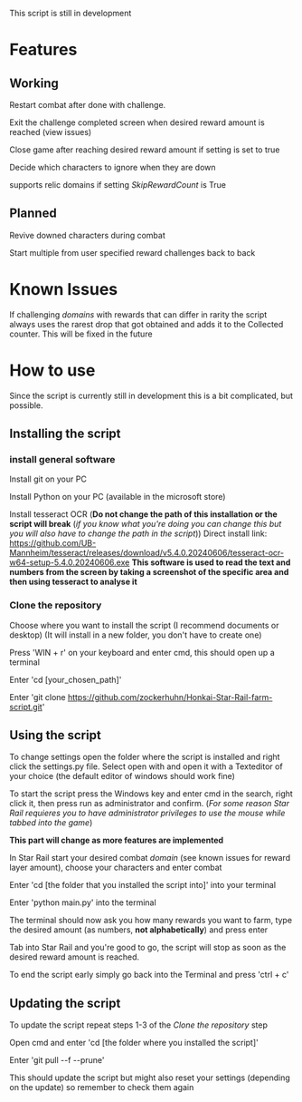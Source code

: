 This script is still in development

# Features

## Working
Restart combat after done with challenge.

Exit the challenge completed screen when desired reward amount is reached (view issues)

Close game after reaching desired reward amount if setting is set to true

Decide which characters to ignore when they are down

supports relic domains if setting _SkipRewardCount_ is True

## Planned
Revive downed characters during combat

Start multiple from user specified reward challenges back to back

# Known Issues
If challenging _domains_ with rewards that can differ in rarity the script always uses the rarest drop that got obtained and adds it to the Collected counter. This will be fixed in the future

# How to use
Since the script is currently still in development this is a bit complicated, but possible.

## Installing the script

### install general software
Install git on your PC

Install Python on your PC (available in the microsoft store)

Install tesseract OCR (__Do not change the path of this installation or the script will break__ (_if you know what you're doing you can change this but you will also have to change the path in the script_))
Direct install link: https://github.com/UB-Mannheim/tesseract/releases/download/v5.4.0.20240606/tesseract-ocr-w64-setup-5.4.0.20240606.exe
__This software is used to read the text and numbers from the screen by taking a screenshot of the specific area and then using tesseract to analyse it__

### Clone the repository
Choose where you want to install the script (I recommend documents or desktop) (It will install in a new folder, you don't have to create one)

Press 'WIN + r' on your keyboard and enter cmd, this should open up a terminal

Enter 'cd [your_chosen_path]'

Enter 'git clone https://github.com/zockerhuhn/Honkai-Star-Rail-farm-script.git'

## Using the script
To change settings open the folder where the script is installed and right click the settings.py file. Select open with and open it with a Texteditor of your choice (the default editor of windows should work fine)

To start the script press the Windows key and enter cmd in the search, right click it, then press run as administrator and confirm. (_For some reason Star Rail requieres you to have administrator privileges to use the mouse while tabbed into the game_)

__This part will change as more features are implemented__

In Star Rail start your desired combat _domain_ (see known issues for reward layer amount), choose your characters and enter combat

Enter 'cd [the folder that you installed the script into]' into your terminal

Enter 'python main.py' into the terminal

The terminal should now ask you how many rewards you want to farm, type the desired amount (as numbers, __not alphabetically__) and press enter

Tab into Star Rail and you're good to go, the script will stop as soon as the desired reward amount is reached.

To end the script early simply go back into the Terminal and press 'ctrl + c'

## Updating the script
To update the script repeat steps 1-3 of the _Clone the repository_ step

Open cmd and enter 'cd [the folder where you installed the script]'

Enter 'git pull --f --prune'

This should update the script but might also reset your settings (depending on the update) so remember to check them again
